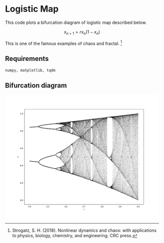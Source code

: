 # Logistic Map
This code plots a bifurcation diagram of logistic map described below.
```math
x_{n+1} = rx_n(1-x_n)
```
This is one of the famous examples of chaos and fractal. [^1]
## Requirements
```
numpy, matplotlib, tqdm
```
## Bifurcation diagram
![alt text](Figure_1.png)


[^1]:Strogatz, S. H. (2018). Nonlinear dynamics and chaos: with applications to physics, biology, chemistry, and engineering. CRC press.
